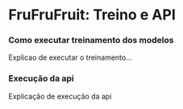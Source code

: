 # FruFruFruit: Treino e API

### Como executar treinamento dos modelos

Explicao de executar o treinamento...

### Execução da api

Explicação de execução da api

